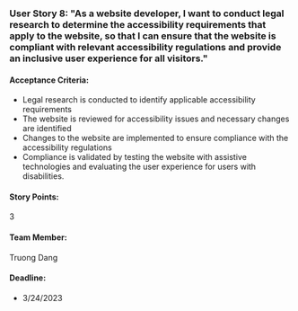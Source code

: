 ### User Story 8: "As a website developer, I want to conduct legal research to determine the accessibility requirements that apply to the website, so that I can ensure that the website is compliant with relevant accessibility regulations and provide an inclusive user experience for all visitors."

#### Acceptance Criteria:
- Legal research is conducted to identify applicable accessibility requirements
- The website is reviewed for accessibility issues and necessary changes are identified
- Changes to the website are implemented to ensure compliance with the accessibility regulations
- Compliance is validated by testing the website with assistive technologies and evaluating the user experience for users with disabilities.

#### Story Points:
3

#### Team Member: 
Truong Dang

#### Deadline: 
- 3/24/2023
